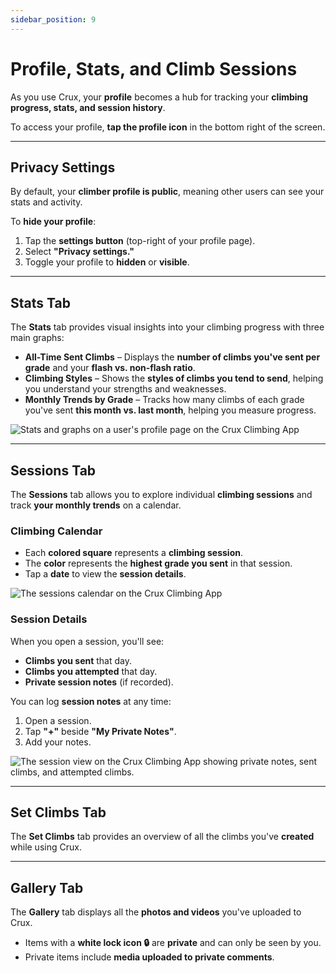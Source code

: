 ```yaml
---
sidebar_position: 9
---
```


# Profile, Stats, and Climb Sessions

As you use Crux, your **profile** becomes a hub for tracking your **climbing progress, stats, and session history**.

To access your profile, **tap the profile icon** in the bottom right of the screen.

---

## Privacy Settings

By default, your **climber profile is public**, meaning other users can see your stats and activity.

To **hide your profile**:
1. Tap the **settings button** (top-right of your profile page).
2. Select **"Privacy settings."**
3. Toggle your profile to **hidden** or **visible**.

---

## Stats Tab

The **Stats** tab provides visual insights into your climbing progress with three main graphs:

- **All-Time Sent Climbs** – Displays the **number of climbs you've sent per grade** and your **flash vs. non-flash ratio**.
- **Climbing Styles** – Shows the **styles of climbs you tend to send**, helping you understand your strengths and weaknesses.
- **Monthly Trends by Grade** – Tracks how many climbs of each grade you've sent **this month vs. last month**, helping you measure progress.

<img src="/img/stats.png" alt="Stats and graphs on a user's profile page on the Crux Climbing App" class="screenshot" />

---

## Sessions Tab

The **Sessions** tab allows you to explore individual **climbing sessions** and track **your monthly trends** on a calendar.

### Climbing Calendar
- Each **colored square** represents a **climbing session**.
- The **color** represents the **highest grade you sent** in that session.
- Tap a **date** to view the **session details**.

<img src="/img/sessions-calendar.png" alt="The sessions calendar on the Crux Climbing App" class="screenshot" />

### Session Details
When you open a session, you'll see:
- **Climbs you sent** that day.
- **Climbs you attempted** that day.
- **Private session notes** (if recorded).

You can log **session notes** at any time:
1. Open a session.
2. Tap **"+"** beside **"My Private Notes"**.
3. Add your notes.

<img src="/img/session.png" alt="The session view on the Crux Climbing App showing private notes, sent climbs, and attempted climbs." class="screenshot" />

---

## Set Climbs Tab

The **Set Climbs** tab provides an overview of all the climbs you've **created** while using Crux.

---

## Gallery Tab

The **Gallery** tab displays all the **photos and videos** you've uploaded to Crux.

- Items with a **white lock icon 🔒** are **private** and can only be seen by you.
- Private items include **media uploaded to private comments**.
